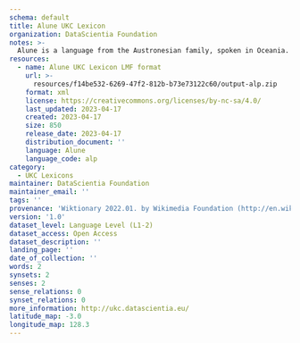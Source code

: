```yaml
---
schema: default
title: Alune UKC Lexicon
organization: DataScientia Foundation
notes: >-
  Alune is a language from the Austronesian family, spoken in Oceania. The UKC Lexicon of Alune is represented as a lexico-semantic network. It consists of words, word senses, synsets, as well as sense-level and synset-level relationships.
resources:
  - name: Alune UKC Lexicon LMF format
    url: >-
      resources/f14be532-6269-47f2-812b-b73e73122c60/output-alp.zip
    format: xml
    license: https://creativecommons.org/licenses/by-nc-sa/4.0/
    last_updated: 2023-04-17
    created: 2023-04-17
    size: 850
    release_date: 2023-04-17
    distribution_document: ''
    language: Alune
    language_code: alp
category:
  - UKC Lexicons
maintainer: DataScientia Foundation
maintainer_email: ''
tags: ''
provenance: 'Wiktionary 2022.01. by Wikimedia Foundation (http://en.wiktionary.org); Princeton WordNet 2.1 by Princeton University (https://wordnet.princeton.edu)'
version: '1.0'
dataset_level: Language Level (L1-2)
dataset_access: Open Access
dataset_description: ''
landing_page: ''
date_of_collection: ''
words: 2
synsets: 2
senses: 2
sense_relations: 0
synset_relations: 0
more_information: http://ukc.datascientia.eu/
latitude_map: -3.0
longitude_map: 128.3
---
```


